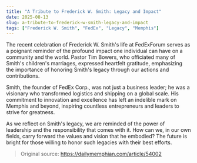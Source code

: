 ```yaml
---
title: "A Tribute to Frederick W. Smith: Legacy and Impact"
date: 2025-08-13
slug: a-tribute-to-frederick-w-smith-legacy-and-impact
tags: ["Frederick W. Smith", "FedEx", "Legacy", "Memphis"]
---
```


The recent celebration of Frederick W. Smith's life at FedExForum serves as a poignant reminder of the profound impact one individual can have on a community and the world. Pastor Tim Bowers, who officiated many of Smith's children's marriages, expressed heartfelt gratitude, emphasizing the importance of honoring Smith's legacy through our actions and contributions.

Smith, the founder of FedEx Corp., was not just a business leader; he was a visionary who transformed logistics and shipping on a global scale. His commitment to innovation and excellence has left an indelible mark on Memphis and beyond, inspiring countless entrepreneurs and leaders to strive for greatness.

As we reflect on Smith's legacy, we are reminded of the power of leadership and the responsibility that comes with it. How can we, in our own fields, carry forward the values and vision that he embodied? The future is bright for those willing to honor such legacies with their best efforts.
> Original source: https://dailymemphian.com/article/54002